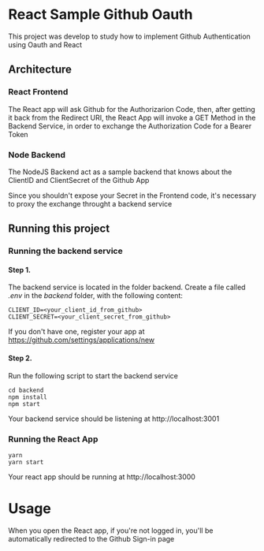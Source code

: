 # React Sample Github Oauth
This project was develop to study how to implement Github Authentication using Oauth and React

## Architecture

### React Frontend
The React app will ask Github for the Authorizarion Code, then, after getting it back
from the Redirect URI, the React App will invoke a GET Method in the Backend Service,
in order to exchange the Authorization Code for a Bearer Token

### Node Backend

The NodeJS Backend act as a sample backend that knows about the ClientID and ClientSecret of the Github App

Since you shouldn't expose your Secret in the Frontend code, it's necessary to proxy the exchange throught a backend service

## Running this project

### Running the backend service

#### Step 1.
The backend service is located in the folder backend.
Create a file called *.env* in the *backend* folder, with the following content:

```dotenv
CLIENT_ID=<your_client_id_from_github>
CLIENT_SECRET=<your_client_secret_from_github>
```

If you don't have one, register your app at https://github.com/settings/applications/new

#### Step 2.

Run the following script to start the backend service
```shell script
cd backend
npm install
npm start
```

Your backend service should be listening at http://localhost:3001

### Running the React App

```shell script
yarn
yarn start
```

Your react app should be running at http://localhost:3000

# Usage

When you open the React app, if you're not logged in, you'll be automatically redirected to the Github Sign-in page
